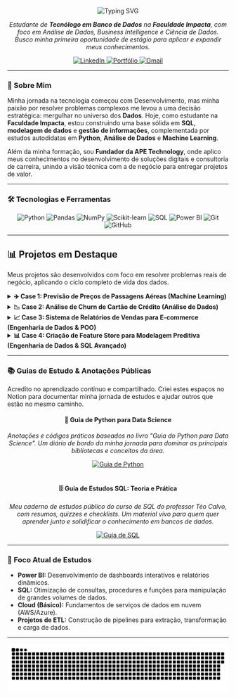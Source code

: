 <p align="center">
  <img src="https://readme-typing-svg.herokuapp.com?font=JetBrains+Mono&weight=700&size=28&duration=2500&pause=1000&color=3B82F6&center=true&vCenter=true&width=700&height=60&lines=Ol%C3%A1%2C+sou+o+Guilherme+Rodrigues!;Estudante+de+Banco+de+Dados;Analista+de+Dados+em+Forma%C3%A7%C3%A3o;Transformando+Dados+em+Insights" alt="Typing SVG">
</p>

<p align="center">
  <em>Estudante de <strong>Tecnólogo em Banco de Dados</strong> na <strong>Faculdade Impacta</strong>, com foco em Análise de Dados, Business Intelligence e Ciência de Dados.<br>
  Busco minha primeira oportunidade de estágio para aplicar e expandir meus conhecimentos.</em>
</p>

<p align="center">
  <a href="https://www.linkedin.com/in/guilhrodrigues/" target="_blank">
    <img src="https://img.shields.io/badge/-LinkedIn-0A66C2?style=for-the-badge&logo=linkedin&logoColor=white" alt="LinkedIn">
  </a>
  <a href="https://guilherme.apetechnology.com.br/" target="_blank">
    <img src="https://img.shields.io/badge/-Portfólio-4169E1?style=for-the-badge&logo=googledocs&logoColor=white" alt="Portfólio">
  </a>
  <a href="mailto:guilhermerar2005@gmail.com">
    <img src="https://img.shields.io/badge/-Gmail-D14836?style=for-the-badge&logo=gmail&logoColor=white" alt="Gmail">
  </a>
</p>

---

### 🚀 Sobre Mim

Minha jornada na tecnologia começou com Desenvolvimento, mas minha paixão por resolver problemas complexos me levou a uma decisão estratégica: mergulhar no universo dos **Dados**. Hoje, como estudante na **Faculdade Impacta**, estou construindo uma base sólida em **SQL**, **modelagem de dados** e **gestão de informações**, complementada por estudos autodidatas em **Python**, **Análise de Dados** e **Machine Learning**.

Além da minha formação, sou **Fundador da APE Technology**, onde aplico meus conhecimentos no desenvolvimento de soluções digitais e consultoria de carreira, unindo a visão técnica com a de negócio para entregar projetos de valor.

---

### 🛠️ Tecnologias e Ferramentas

<p align="center">
  <img src="https://img.shields.io/badge/Python-3776AB?style=for-the-badge&logo=python&logoColor=white" alt="Python"/>
  <img src="https://img.shields.io/badge/Pandas-150458?style=for-the-badge&logo=pandas&logoColor=white" alt="Pandas"/>
  <img src="https://img.shields.io/badge/NumPy-013243?style=for-the-badge&logo=numpy&logoColor=white" alt="NumPy"/>
  <img src="https://img.shields.io/badge/scikit--learn-F7931E?style=for-the-badge&logo=scikit-learn&logoColor=white" alt="Scikit-learn"/>
  <img src="https://img.shields.io/badge/SQL-4479A1?style=for-the-badge&logo=postgresql&logoColor=white" alt="SQL"/>
  <img src="https://img.shields.io/badge/Power%20BI-F2C811?style=for-the-badge&logo=powerbi&logoColor=black" alt="Power BI"/>
  <img src="https://img.shields.io/badge/Git-E34F26?style=for-the-badge&logo=git&logoColor=white" alt="Git"/>
  <img src="https://img.shields.io/badge/GitHub-181717?style=for-the-badge&logo=github&logoColor=white" alt="GitHub"/>
</p>

---

## 📊 Projetos em Destaque

Meus projetos são desenvolvidos com foco em resolver problemas reais de negócio, aplicando o ciclo completo de vida dos dados.

<details>
<summary><strong>✈️ Case 1: Previsão de Preços de Passagens Aéreas (Machine Learning)</strong></summary>
<br>

Neste projeto, desenvolvi um modelo de **Machine Learning** para prever o preço de passagens aéreas com base em diversas variáveis. O objetivo foi criar uma ferramenta para otimização de custos e tomada de decisão estratégica.
  
- **Tecnologias:** Python, Pandas, Scikit-learn, Matplotlib, Seaborn.
- **Metodologia:** Análise Exploratória de Dados (EDA), pré-processamento, feature engineering e aplicação de Regressão Linear.
- **Resultado:** O modelo alcançou uma **alta precisão (R² > 91%)**, demonstrando forte capacidade preditiva e gerando insights valiosos sobre os fatores que mais influenciam os preços.
  
<p>
  <a href="https://github.com/Guilh-Code/Previsao_do_preco_de_passagem_aerea"><strong>Acessar Repositório &rarr;</strong></a>
</p>
</details>

<details>
<summary><strong>📉 Case 2: Análise de Churn de Cartão de Crédito (Análise de Dados)</strong></summary>
<br>
  
Este projeto foca na identificação dos fatores que levam clientes a cancelar seus cartões de crédito. Utilizei **Python** para analisar dados demográficos e de transação, transformando-os em recomendações para estratégias de retenção.
  
- **Tecnologias:** Python, Pandas, Matplotlib, Seaborn.
- **Metodologia:** Análise Exploratória de Dados (EDA) para identificar padrões e correlações entre as variáveis e a taxa de churn.
- **Insights:** Identifiquei perfis de clientes com maior propensão ao cancelamento e sugeri ações direcionadas, como revisão de benefícios e programas de reativação.
  
<p>
  <a href="https://github.com/Guilh-Code/Reducao_de_Churn_em_Cartoes_de_Credito-Uma_Analise_Preditiva"><strong>Acessar Repositório &rarr;</strong></a>
</p>
</details>

<details>
<summary><strong>📈 Case 3: Sistema de Relatórios de Vendas para E-commerce (Engenharia de Dados & POO)</strong></summary>
<br>
  
Desenvolvi um sistema modular em **Python** para automatizar a análise e a geração de relatórios de vendas, simulando um pipeline de dados. O projeto foi estruturado com **Programação Orientada a Objetos (POO)** para garantir escalabilidade e manutenção.
  
- **Tecnologias:** Python, Pandas, Matplotlib, Seaborn, SQLite.
- **Metodologia:** Extração de dados, pré-processamento, análise, geração de visualizações e armazenamento em um banco de dados relacional.
- **Resultado:** Criei uma solução completa que transforma dados brutos em relatórios visuais e insights armazenados de forma persistente, otimizando o processo de análise de vendas.

<p>
  <a href="https://github.com/Guilh-Code/Gerador_de_Relatorios_Personalizados_para_E-commerce_com_Dashboard"><strong>Acessar Repositório &rarr;</strong></a>
</p>
</details>

<details>
<summary><strong>📊 Case 4: Criação de Feature Store para Modelagem Preditiva (Engenharia de Dados & SQL Avançado)</strong></summary>
<br>
 
Desenvolvi um pipeline <strong>ETL</strong> completo utilizando <strong>SQL avançado</strong> para transformar dados transacionais brutos em uma <strong>Feature Store</strong> otimizada. O projeto foca na engenharia de features para criar um perfil comportamental detalhado de cada usuário, estabelecendo a base de dados para futuros modelos de Machine Learning.
 
- **Tecnologias:** SQL (SQLite), CTEs (Common Table Expressions), Funções de Janela (Window Functions).
- **Metodologia:** Extração de dados brutos, transformação com agregações condicionais, cálculo de métricas em múltiplas janelas de tempo e construção de uma tabela analítica final consolidada por cliente.
- **Resultado:** Criei uma tabela única e robusta com mais de 10 features comportamentais, pronta para ser consumida por algoritmos de Machine Learning para prever o engajamento e o comportamento dos usuários.

<p>
  <a href="https://github.com/Guilh-Code/Projeto-SQL-Preditivo-Engenharia-de-Features-para-Machine-Learning"><strong>Acessar Repositório &rarr;</strong></a> </p>
</details>

---

### 📚 Guias de Estudo & Anotações Públicas

Acredito no aprendizado contínuo e compartilhado. Criei estes espaços no Notion para documentar minha jornada de estudos e ajudar outros que estão no mesmo caminho.

<div align="center">
  <h4>🐍 Guia de Python para Data Science</h4>
  <p><em>Anotações e códigos práticos baseados no livro "Guia do Python para Data Science". Um diário de bordo da minha jornada para dominar as principais bibliotecas e conceitos da área.</em></p>
  <a href="https://www.notion.so/guia-sql/Guia-do-Python-para-Data-Science-Anota-es-e-Pr-tica-26568acb257d805caca5d5d0163235b8?source=copy_link" target="_blank">
    <img src="https://img.shields.io/badge/-Acessar Guia no Notion-000000?style=for-the-badge&logo=notion&logoColor=white" alt="Guia de Python">
  </a>
</div>
<br>
<div align="center">
  <h4>🗄️ Guia de Estudos SQL: Teoria e Prática</h4>
  <p><em>Meu caderno de estudos público do curso de SQL do professor Téo Calvo, com resumos, quizzes e checklists. Um material vivo para quem quer aprender junto e solidificar o conhecimento em bancos de dados.</em></p>
  <a href="https://guia-sql.notion.site/Guia-de-Estudos-SQL-Teoria-e-Pr-tica-26968acb257d80d8a7eed9da9b7a213d" target="_blank">
    <img src="https://img.shields.io/badge/-Acessar Guia no Notion-000000?style=for-the-badge&logo=notion&logoColor=white" alt="Guia de SQL">
  </a>
</div>

---

### 🌱 Foco Atual de Estudos

- **Power BI:** Desenvolvimento de dashboards interativos e relatórios dinâmicos.
- **SQL:** Otimização de consultas, procedures e funções para manipulação de grandes volumes de dados.
- **Cloud (Básico):** Fundamentos de serviços de dados em nuvem (AWS/Azure).
- **Projetos de ETL:** Construção de pipelines para extração, transformação e carga de dados.

---

<p align="center">
  <img src="https://github.com/guilh-code/guilh-code/blob/output/github-snake.svg" alt="Snake animation" />
</p>
